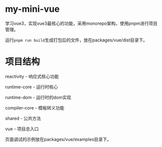 # my-mini-vue

学习vue3，实现vue3最核心的功能，采用monorepo架构，使用pnpm进行项目管理。

运行`pnpm run build`生成打包后的文件，放在packages/vue/dist目录下。

# 项目结构

reactivity - 响应式核心功能

runtime-core - 运行时核心

runtime-dom - 运行时的dom实现

compiler-core - 模板转义功能

shared - 公共方法

vue - 项目总入口

页面调试的示例放在packages/vue/examples目录下。
